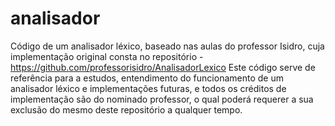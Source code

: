 # analisador
Código de um analisador léxico, baseado nas aulas do professor Isidro, cuja implementação original consta no repositório - https://github.com/professorisidro/AnalisadorLexico
Este código serve de referência para a estudos, entendimento do funcionamento de um analisador léxico e implementações futuras, e todos os créditos de implementação são do nominado professor, o qual poderá requerer a sua exclusão do mesmo deste repositório a qualquer tempo.
